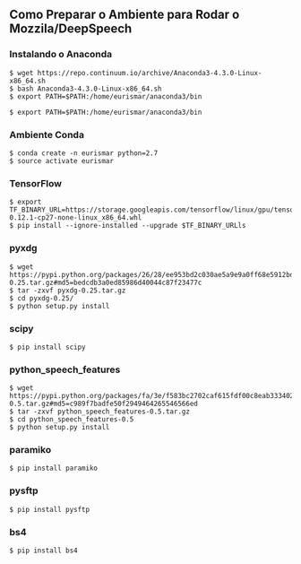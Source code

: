Como Preparar o Ambiente para Rodar o Mozzila/DeepSpeech
---------

### Instalando o Anaconda

    $ wget https://repo.continuum.io/archive/Anaconda3-4.3.0-Linux-x86_64.sh
    $ bash Anaconda3-4.3.0-Linux-x86_64.sh    
    $ export PATH=$PATH:/home/eurismar/anaconda3/bin

<span>

    $ export PATH=$PATH:/home/eurismar/anaconda3/bin	

### Ambiente Conda

    $ conda create -n eurismar python=2.7
    $ source activate eurismar

### TensorFlow
    $ export TF_BINARY_URL=https://storage.googleapis.com/tensorflow/linux/gpu/tensorflow_gpu-0.12.1-cp27-none-linux_x86_64.whl
    $ pip install --ignore-installed --upgrade $TF_BINARY_URLls

### pyxdg
    $ wget https://pypi.python.org/packages/26/28/ee953bd2c030ae5a9e9a0ff68e5912bd90ee50ae766871151cd2572ca570/pyxdg-0.25.tar.gz#md5=bedcdb3a0ed85986d40044c87f23477c
    $ tar -zxvf pyxdg-0.25.tar.gz 
    $ cd pyxdg-0.25/
    $ python setup.py install
### scipy
    $ pip install scipy
### python_speech_features
    $ wget https://pypi.python.org/packages/fa/3e/f583bc2702caf615fdf00c8eab3334023438d627d4c7e6bcceda429a6811/python_speech_features-0.5.tar.gz#md5=c989f7badfe50f2949464265546566ed
    $ tar -zxvf python_speech_features-0.5.tar.gz 
    $ cd python_speech_features-0.5
    $ python setup.py install

### paramiko
    $ pip install paramiko
### pysftp
    $ pip install pysftp
### bs4
    $ pip install bs4
```
